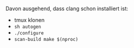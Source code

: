 Davon ausgehend, dass clang schon installiert ist:
- tmux klonen
- `sh autogen`
- `./configure`
- `scan-build make $(nproc)`

